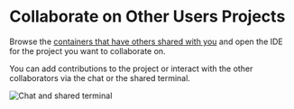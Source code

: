 # Collaborate on Other Users Projects

Browse the [containers that have others shared with you](/dashboard/shares/shared-with-me) and open the IDE for the project you want to collaborate on.

You can add contributions to the project or interact with the other collaborators via the chat or the shared terminal.

<p><img src="/images/editor/collaboration/4.png" alt="Chat and shared terminal" class="width-90"/></p>
